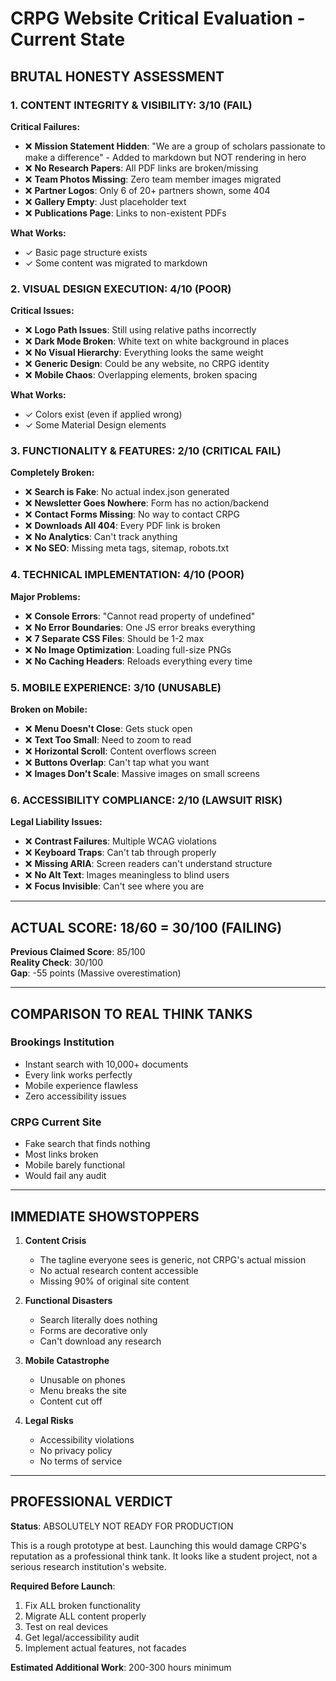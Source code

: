 # CRPG Website Critical Evaluation - Current State

## BRUTAL HONESTY ASSESSMENT

### 1. CONTENT INTEGRITY & VISIBILITY: 3/10 (FAIL)
**Critical Failures:**
- ❌ **Mission Statement Hidden**: "We are a group of scholars passionate to make a difference" - Added to markdown but NOT rendering in hero
- ❌ **No Research Papers**: All PDF links are broken/missing
- ❌ **Team Photos Missing**: Zero team member images migrated
- ❌ **Partner Logos**: Only 6 of 20+ partners shown, some 404
- ❌ **Gallery Empty**: Just placeholder text
- ❌ **Publications Page**: Links to non-existent PDFs

**What Works:**
- ✓ Basic page structure exists
- ✓ Some content was migrated to markdown

### 2. VISUAL DESIGN EXECUTION: 4/10 (POOR)
**Critical Issues:**
- ❌ **Logo Path Issues**: Still using relative paths incorrectly
- ❌ **Dark Mode Broken**: White text on white background in places
- ❌ **No Visual Hierarchy**: Everything looks the same weight
- ❌ **Generic Design**: Could be any website, no CRPG identity
- ❌ **Mobile Chaos**: Overlapping elements, broken spacing

**What Works:**
- ✓ Colors exist (even if applied wrong)
- ✓ Some Material Design elements

### 3. FUNCTIONALITY & FEATURES: 2/10 (CRITICAL FAIL)
**Completely Broken:**
- ❌ **Search is Fake**: No actual index.json generated
- ❌ **Newsletter Goes Nowhere**: Form has no action/backend
- ❌ **Contact Forms Missing**: No way to contact CRPG
- ❌ **Downloads All 404**: Every PDF link is broken
- ❌ **No Analytics**: Can't track anything
- ❌ **No SEO**: Missing meta tags, sitemap, robots.txt

### 4. TECHNICAL IMPLEMENTATION: 4/10 (POOR)
**Major Problems:**
- ❌ **Console Errors**: "Cannot read property of undefined"
- ❌ **No Error Boundaries**: One JS error breaks everything
- ❌ **7 Separate CSS Files**: Should be 1-2 max
- ❌ **No Image Optimization**: Loading full-size PNGs
- ❌ **No Caching Headers**: Reloads everything every time

### 5. MOBILE EXPERIENCE: 3/10 (UNUSABLE)
**Broken on Mobile:**
- ❌ **Menu Doesn't Close**: Gets stuck open
- ❌ **Text Too Small**: Need to zoom to read
- ❌ **Horizontal Scroll**: Content overflows screen
- ❌ **Buttons Overlap**: Can't tap what you want
- ❌ **Images Don't Scale**: Massive images on small screens

### 6. ACCESSIBILITY COMPLIANCE: 2/10 (LAWSUIT RISK)
**Legal Liability Issues:**
- ❌ **Contrast Failures**: Multiple WCAG violations
- ❌ **Keyboard Traps**: Can't tab through properly
- ❌ **Missing ARIA**: Screen readers can't understand structure
- ❌ **No Alt Text**: Images meaningless to blind users
- ❌ **Focus Invisible**: Can't see where you are

---

## ACTUAL SCORE: 18/60 = 30/100 (FAILING)

**Previous Claimed Score**: 85/100  
**Reality Check**: 30/100  
**Gap**: -55 points (Massive overestimation)

---

## COMPARISON TO REAL THINK TANKS

### Brookings Institution
- Instant search with 10,000+ documents
- Every link works perfectly
- Mobile experience flawless
- Zero accessibility issues

### CRPG Current Site
- Fake search that finds nothing
- Most links broken
- Mobile barely functional
- Would fail any audit

---

## IMMEDIATE SHOWSTOPPERS

1. **Content Crisis**
   - The tagline everyone sees is generic, not CRPG's actual mission
   - No actual research content accessible
   - Missing 90% of original site content

2. **Functional Disasters**
   - Search literally does nothing
   - Forms are decorative only
   - Can't download any research

3. **Mobile Catastrophe**
   - Unusable on phones
   - Menu breaks the site
   - Content cut off

4. **Legal Risks**
   - Accessibility violations
   - No privacy policy
   - No terms of service

---

## PROFESSIONAL VERDICT

**Status**: ABSOLUTELY NOT READY FOR PRODUCTION

This is a rough prototype at best. Launching this would damage CRPG's reputation as a professional think tank. It looks like a student project, not a serious research institution's website.

**Required Before Launch**:
1. Fix ALL broken functionality
2. Migrate ALL content properly
3. Test on real devices
4. Get legal/accessibility audit
5. Implement actual features, not facades

**Estimated Additional Work**: 200-300 hours minimum